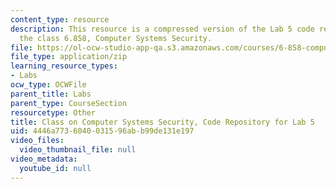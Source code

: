 ```yaml
---
content_type: resource
description: This resource is a compressed version of the Lab 5 code repository for
  the class 6.858, Computer Systems Security.
file: https://ol-ocw-studio-app-qa.s3.amazonaws.com/courses/6-858-computer-systems-security-fall-2014/4446a7736040031596abb99de131e197_MIT6_858F14_lab5.zip
file_type: application/zip
learning_resource_types:
- Labs
ocw_type: OCWFile
parent_title: Labs
parent_type: CourseSection
resourcetype: Other
title: Class on Computer Systems Security, Code Repository for Lab 5
uid: 4446a773-6040-0315-96ab-b99de131e197
video_files:
  video_thumbnail_file: null
video_metadata:
  youtube_id: null
---
```


